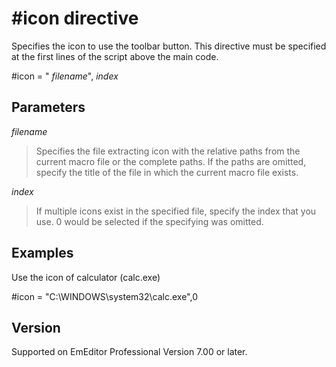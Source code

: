 # \#icon directive

Specifies the icon to use the toolbar button. This directive must be specified at the first lines of the script above the main code.

#icon = " _filename_", _index_

## Parameters

_filename_

> Specifies the file extracting icon with the relative paths from the current macro file or the complete paths. If the paths are omitted, specify the title of the file in which the current macro file exists.

_index_

> If multiple icons exist in the specified file, specify the index that you use. 0 would be selected if the specifying was omitted.

## Examples

Use the icon of calculator (calc.exe)

#icon = "C:\\WINDOWS\\system32\\calc.exe",0

## Version

Supported on EmEditor Professional Version 7.00 or later.